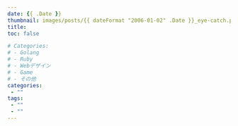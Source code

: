 ```yaml
---
date: {{ .Date }}
thumbnail: images/posts/{{ dateFormat "2006-01-02" .Date }}_eye-catch.png
title:
toc: false

# Categories:
# - Golang
# - Ruby
# - Webデザイン
# - Game
# - その他
categories:
 - ""
tags:
 - ""
 - ""
---
```



